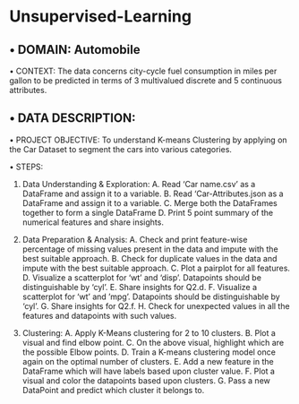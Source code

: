 # Unsupervised-Learning
## • DOMAIN: Automobile
• CONTEXT: The data concerns city-cycle fuel consumption in miles per gallon to be predicted in terms of 3 multivalued discrete and 5 
continuous attributes.
## • DATA DESCRIPTION: 
• PROJECT OBJECTIVE: To understand K-means Clustering by applying on the Car Dataset to segment the cars into various categories.

• STEPS:

1. Data Understanding & Exploration:
A. Read ‘Car name.csv’ as a DataFrame and assign it to a variable.
B. Read ‘Car-Attributes.json as a DataFrame and assign it to a variable. 
C. Merge both the DataFrames together to form a single DataFrame 
D. Print 5 point summary of the numerical features and share insights. 

2. Data Preparation & Analysis: 
A. Check and print feature-wise percentage of missing values present in the data and impute with the best suitable approach. 
B. Check for duplicate values in the data and impute with the best suitable approach. 
C. Plot a pairplot for all features.
D. Visualize a scatterplot for ‘wt’ and ‘disp’. Datapoints should be distinguishable by ‘cyl’.
E. Share insights for Q2.d. 
F. Visualize a scatterplot for ‘wt’ and ’mpg’. Datapoints should be distinguishable by ‘cyl’.
G. Share insights for Q2.f. 
H. Check for unexpected values in all the features and datapoints with such values. 

3. Clustering: 
A. Apply K-Means clustering for 2 to 10 clusters. 
B. Plot a visual and find elbow point.
C. On the above visual, highlight which are the possible Elbow points. 
D. Train a K-means clustering model once again on the optimal number of clusters. 
E. Add a new feature in the DataFrame which will have labels based upon cluster value. 
F. Plot a visual and color the datapoints based upon clusters. 
G. Pass a new DataPoint and predict which cluster it belongs to. 
